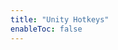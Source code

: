 ```yaml
---
title: "Unity Hotkeys"
enableToc: false
---
```


<style> code { color: #FFFFFF; background: #242C37; } </style>